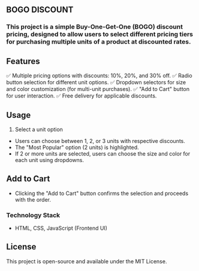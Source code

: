 ## BOGO DISCOUNT

### This project is a simple Buy-One-Get-One (BOGO) discount pricing, designed to allow users to select different pricing tiers for purchasing multiple units of a product at discounted rates.

## Features
✅ Multiple pricing options with discounts: 10%, 20%, and 30% off.
✅ Radio button selection for different unit options.
✅ Dropdown selectors for size and color customization (for multi-unit purchases).
✅ "Add to Cart" button for user interaction.
✅ Free delivery for applicable discounts.

## Usage
1. Select a unit option

 - Users can choose between 1, 2, or 3 units with respective discounts.
 - The "Most Popular" option (2 units) is highlighted.
 - If 2 or more units are selected, users can choose the size and color for each unit using dropdowns.

## Add to Cart

- Clicking the "Add to Cart" button confirms the selection and proceeds with the order.

### Technology Stack
- HTML, CSS, JavaScript (Frontend UI)

## License
This project is open-source and available under the MIT License.